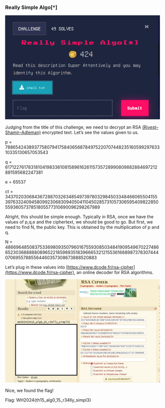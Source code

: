 ### Really Simple Algo[*]


![alt_text](images/image8.png "image_tooltip")


Judging from the title of this challenge, we need to decrypt an RSA [(Rivest–Shamir–Adleman)](https://en.wikipedia.org/wiki/RSA_(cryptosystem)) encrypted text. Let’s see the values given to us.

p = 78865424389377580794175840656878497522070744823516059929763310335130657053543

q = 61712276178318104198336108158961626115735728990809882884697212881595682247381

e = 65537

ct = 3437020306843672887032634854973978032984503348466065504155397633240945809923068309405041104502857310573065954098228505593605737851805577310690096298267989

Alright, this should be simple enough. Typically in RSA, once we have the values of p,q,e and the ciphertext, we should be good to go. But first, we need to find N, the public key. This is obtained by the multiplication of p and q. 

N = 4866964850837533698093507960167559308503484190954967022748665230368888808965221859893518396665321215536166898737830744407069557885564460357308673888520883

Let’s plug in these values into [https://www.dcode.fr/rsa-cipher](https://www.dcode.fr/rsa-cipher), an online decoder for RSA algorithms. 


![alt_text](images/image3.png "image_tooltip")


Nice, we found the flag! 

Flag: WH2024{th15_alg0_15_r34lly_simpl3}
